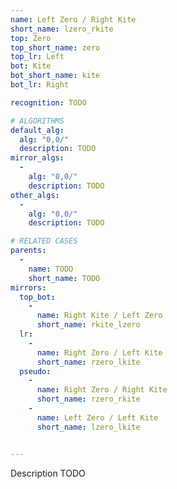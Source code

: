 ```yaml
---
name: Left Zero / Right Kite
short_name: lzero_rkite
top: Zero
top_short_name: zero
top_lr: Left
bot: Kite
bot_short_name: kite
bot_lr: Right

recognition: TODO

# ALGORITHMS
default_alg:
  alg: "0,0/"
  description: TODO
mirror_algs:
  -
    alg: "0,0/"
    description: TODO
other_algs:
  -
    alg: "0,0/"
    description: TODO

# RELATED CASES
parents:
  -
    name: TODO
    short_name: TODO
mirrors:
  top_bot:
    -
      name: Right Kite / Left Zero
      short_name: rkite_lzero
  lr:
    -
      name: Right Zero / Left Kite
      short_name: rzero_lkite
  pseudo:
    -
      name: Right Zero / Right Kite
      short_name: rzero_rkite
    -
      name: Left Zero / Left Kite
      short_name: lzero_lkite


---
```


Description TODO

